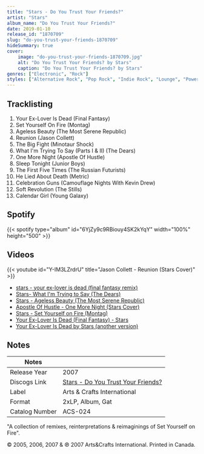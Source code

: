 ```yaml
---
title: "Stars - Do You Trust Your Friends?"
artist: "Stars"
album_name: "Do You Trust Your Friends?"
date: 2019-01-10
release_id: "1870709"
slug: "do-you-trust-your-friends-1870709"
hideSummary: true
cover:
    image: "do-you-trust-your-friends-1870709.jpg"
    alt: "Do You Trust Your Friends? by Stars"
    caption: "Do You Trust Your Friends? by Stars"
genres: ["Electronic", "Rock"]
styles: ["Alternative Rock", "Pop Rock", "Indie Rock", "Lounge", "Power Pop", "Downtempo"]
---
```

## Tracklisting
1. Your Ex-Lover Is Dead (Final Fantasy)
2. Set Yourself On Fire (Montag)
3. Ageless Beauty (The Most Serene Republic)
4. Reunion (Jason Collett)
5. The Big Fight (Minotaur Shock)
6. What I'm Trying To Say (Parts I & II) (The Dears)
7. One More Night (Apostle Of Hustle)
8. Sleep Tonight (Junior Boys)
9. The First Five Times (The Russian Futurists)
10. He Lied About Death (Metric)
11. Celebration Guns (Camouflage Nights With Kevin Drew)
12. Soft Revolution (The Stills)
13. Calendar Girl (Young Galaxy)
## Spotify
{{< spotify type="album" id="6YjZy9c9RBiouy4SK2kYqY" width="100%" height="500" >}}

## Videos
{{< youtube id="Y-IM3LZrdrU" title="Jason Collett - Reunion (Stars Cover)" >}}
- [stars - your ex-lover is dead (final fantasy remix)](https://www.youtube.com/watch?v=_WROUOOtC7U)
- [Stars- What I'm Trying to Say (The Dears)](https://www.youtube.com/watch?v=IZQXp2yn0Jg)
- [Stars - Ageless Beauty (The Most Serene Republic)](https://www.youtube.com/watch?v=rHm1tkrK1iw)
- [Apostle Of Hustle - One More Night (Stars Cover)](https://www.youtube.com/watch?v=0EvKhDjHr7o)
- [Stars - Set Yourself on Fire (Montag)](https://www.youtube.com/watch?v=IpSRckfN-zc)
- [Your Ex-Lover Is Dead (Final Fantasy) - Stars](https://www.youtube.com/watch?v=UeHRceDk_e8)
- [Your Ex-Lover Is Dead by Stars (another version)](https://www.youtube.com/watch?v=x4cZyF2i5yw)

## Notes
| Notes          |             |
| ---------------| ----------- |
| Release Year   | 2007 |
| Discogs Link   | [Stars - Do You Trust Your Friends?](https://www.discogs.com/release/1870709-Stars-Do-You-Trust-Your-Friends) |
| Label          | Arts & Crafts International |
| Format         | 2xLP, Album, Gat |
| Catalog Number | ACS-024 |

"A collection of remixes, reinterpretations & reimaginings of Set Yourself on Fire".   © 2005, 2006, 2007 & ℗ 2007 Arts&Crafts International.  Printed in Canada. 
